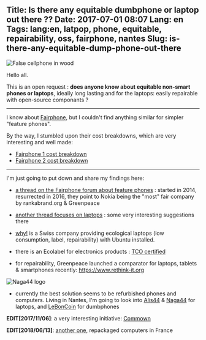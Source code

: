 Title: Is there any equitable dumbphone or laptop out there ??
Date: 2017-07-01 08:07
Lang: en
Tags: lang:en, latpop, phone, equitable, repairability, oss, fairphone, nantes
Slug: is-there-any-equitable-dump-phone-out-there
---
<img alt="False cellphone in wood" src="images/2017/07/CargoCultFeaturePhone.jpg" style="max-height: 300px">

Hello all.

This is an open request : **does anyone know about equitable non-smart phones or laptops**, ideally long lasting and for the laptops: easily repairable with open-source componants ?

---

I know about [Fairphone](https://www.fairphone.com), but I couldn't find anything similar for simpler "feature phones".

By the way, I stumbled upon their cost breakdowns, which are very interesting and well made:

- [Fairphone 1 cost breakdown](https://www.fairphone.com/fr/2013/09/12/costbreakdown/)
- [Fairphone 2 cost breakdown](https://www.fairphone.com/fr/2015/09/09/cost-breakdown-of-the-fairphone-2/)

---

I'm just going to put down and share my findings here:

- [a thread on the Fairphone forum about feature phones](https://forum.fairphone.com/t/fair-non-smart-phone/655/7) : started in 2014, resurrected in 2016, they point to Nokia being the "most" fair company by rankabrand.org & Greenpeace

- [another thread focuses on laptops](https://forum.fairphone.com/t/which-computer-do-you-recommend/6964) : some very interesting suggestions there

- [why!](https://whyopencomputing.ch) is a Swiss company providing ecological laptops (low consumption, label, repairability) with Ubuntu installed.

- there is an Ecolabel for electronics products : [TCO certified](http://tcocertified.com)

- for repairability, Greenpeace launched a comparator for laptops, tablets & smartphones recently: <https://www.rethink-it.org>

<img src="images/2017/07/naga44.png" alt="Naga44 logo" title="Naga44 logo">

- currently the best solution seems to be refurbished phones and computers. Living in Nantes, I'm going to look into [Alis44](http://www.alis44.org) & [Naga44](http://www.naga44.org) for laptops, and [LeBonCoin](https://www.leboncoin.fr) for dumbphones

**EDIT[2017/11/06]**: a very interesting initiative: [Commown](https://commown.fr)

**EDIT[2018/06/13]**:  [another one](https://www.backmarket.fr/ordinateur-portable-reconditionne.html), repackaged computers in France
